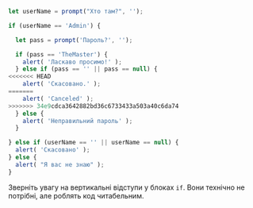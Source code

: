 

```js run demo
let userName = prompt("Хто там?", '');

if (userName == 'Admin') {

  let pass = prompt('Пароль?', '');

  if (pass == 'TheMaster') {
    alert( 'Ласкаво просимо!' );
  } else if (pass == '' || pass == null) {
<<<<<<< HEAD
    alert( 'Скасовано.' );
=======
    alert( 'Canceled' );
>>>>>>> 34e9cdca3642882bd36c6733433a503a40c6da74
  } else {
    alert( 'Неправильний пароль' );
  }

} else if (userName == '' || userName == null) {
  alert( 'Скасовано' );
} else {
  alert( "Я вас не знаю" );
}
```

Зверніть увагу на вертикальні відступи у блоках `if`. Вони технічно не потрібні, але роблять код читабельним.
